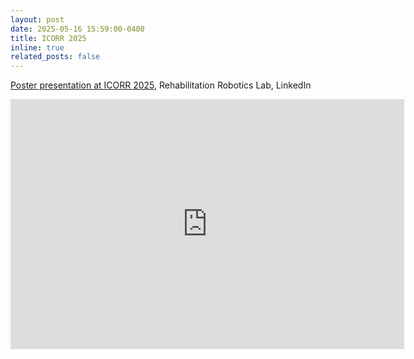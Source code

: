 ```yaml
---
layout: post
date: 2025-05-16 15:59:00-0400
title: ICORR 2025
inline: true
related_posts: false
---
```


<a href="https://www.linkedin.com/embed/feed/update/urn:li:share:7330218041982480385?collapsed=1">Poster presentation at ICORR 2025</a>, Rehabilitation Robotics Lab, LinkedIn
<iframe src="https://www.linkedin.com/embed/feed/update/urn:li:share:7330218041982480385?collapsed=1" height="400" width="630" frameborder="0" allowfullscreen="" title="Embedded post"></iframe>